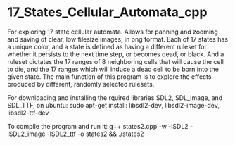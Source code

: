 # 17_States_Cellular_Automata_cpp

For exploring 17 state cellular automata. Allows for panning and zooming and saving of clear, low filesize images, in png format. Each of 17 states has a unique color, and a state is defined as having a different ruleset for whether it persists to the next time step, or becomes dead, or black. And a ruleset dictates the 17 ranges of 8 neighboring cells that will cause the cell to die, and the 17 ranges which will induce a dead cell to be born into the given state. The main function of this program is to explore the effects produced by different, randomly selected rulesets.

For downloading and installing the rquired libraries SDL2, SDL_Image, and SDL_TTF,  on ubuntu:
sudo apt-get install: libsdl2-dev, libsdl2-image-dev, libsdl2-ttf-dev

To compile the program and run it:
g++ states2.cpp -w -lSDL2 -lSDL2_image -lSDL2_ttf -o states2 && ./states2
